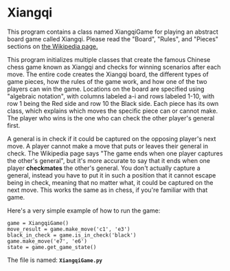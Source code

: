 # Xiangqi
This program contains a class named XiangqiGame for playing an abstract board game called Xiangqi. Please read the "Board", "Rules", and "Pieces" sections on <a href="https://en.wikipedia.org/wiki/Xiangqi">the Wikipedia page.</a>

This program initializes multiple classes that create the famous Chinese chess game known as Xiangqi and checks for winning scenarios after each move. The entire code creates the Xiangqi board, the different types of game pieces, how the rules of the game work, and how one of the two players can win the game. Locations on the board are specified using "algebraic notation", with columns labeled a-i and rows labeled 1-10, with row 1 being the Red side and row 10 the Black side. Each piece has its own class, which explains which moves the specific piece can or cannot make. The player who wins is the one who can check the other player's general first.

A general is in check if it could be captured on the opposing player's next move. A player cannot make a move that puts or leaves their general in check. The Wikipedia page says "The game ends when one player captures the other's general", but it's more accurate to say that it ends when one player <b>checkmates</b> the other's general. You don't actually capture a general, instead you have to put it in such a position that it cannot escape being in check, meaning that no matter what, it could be captured on the next move. This works the same as in chess, if you're familiar with that game.

Here's a very simple example of how to run the game:

<pre>
<code>game = XiangqiGame()
move_result = game.make_move('c1', 'e3')
black_in_check = game.is_in_check('black')
game.make_move('e7', 'e6')
state = game.get_game_state()</code>
</pre>

The file is named: <b>```XiangqiGame.py```</b>

